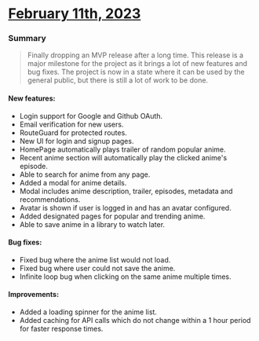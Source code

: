 # [February 11th, 2023]()

### Summary
> Finally dropping an MVP release after a long time. This release is a major milestone for the project as it brings a lot of new features and bug fixes. The project is now in a state where it can be used by the general public, but there is still a lot of work to be done.

#### New features:
* Login support for Google and Github OAuth.
* Email verification for new users.
* RouteGuard for protected routes.
* New UI for login and signup pages.
* HomePage automatically plays trailer of random popular anime.
* Recent anime section will automatically play the clicked anime's episode.
* Able to search for anime from any page.
* Added a modal for anime details.
* Modal includes anime description, trailer, episodes, metadata and recommendations.
*  Avatar is shown if user is logged in and has an avatar configured.
*  Added designated pages for popular and trending anime.
*  Able to save anime in a library to watch later.

#### Bug fixes:
* Fixed bug where the anime list would not load.
* Fixed bug where user could not save the anime.
* Infinite loop bug when clicking on the same anime multiple times.

#### Improvements:
* Added a loading spinner for the anime list.
* Added caching for API calls which do not change within a 1 hour period for faster response times.
